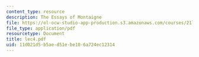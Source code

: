 ```yaml
---
content_type: resource
description: The Essays of Montaigne
file: https://ol-ocw-studio-app-production.s3.amazonaws.com/courses/21l-002-2-foundations-of-western-culture-ii-renaissance-to-modernity-spring-2003/11d021d5b5aed51ebe106a724ec12314_lec4.pdf
file_type: application/pdf
resourcetype: Document
title: lec4.pdf
uid: 11d021d5-b5ae-d51e-be10-6a724ec12314
---
```

